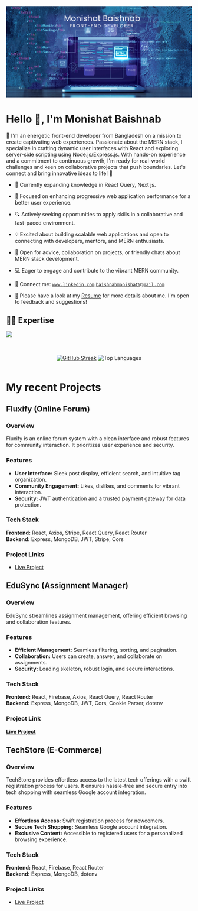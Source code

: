<div>
  <img src="https://raw.githubusercontent.com/monishatBaishnab/monishatBaishnab/main/github.jpg" />
</div>
<h1>Hello 👋, I'm Monishat Baishnab</h1>

👋 I'm an energetic front-end developer from Bangladesh on a mission to create captivating web experiences. Passionate about the MERN stack, I specialize in crafting dynamic user interfaces with React and exploring server-side scripting using Node.js/Express.js. With hands-on experience and a commitment to continuous growth, I'm ready for real-world challenges and keen on collaborative projects that push boundaries. Let's connect and bring innovative ideas to life! 🚀
- 🌱 Currently expanding knowledge in React Query, Next js.
- 🚀 Focused on enhancing progressive web application performance for a better user experience.
- 🔍 Actively seeking opportunities to apply skills in a collaborative and fast-paced environment.
- 💡 Excited about building scalable web applications and open to connecting with developers, mentors, and MERN enthusiasts.
- 🤝 Open for advice, collaboration on projects, or friendly chats about MERN stack development.
- 💻 Eager to engage and contribute to the vibrant MERN community.
- 📧 Connect me: <a href='https://www.linkedin.com/in/monishat-baishnab666/'>`www.linkedin.com`</a>
[`baishnabmonishat@gmail.com`](mailto:baishnabmonishat@gmail.com)

- 📝 Please have a look at my <a href='https://drive.google.com/file/d/1fFCoha7beyLtg-OSpw9ZYAbnZfz3U-or/view?usp=sharing'>Resume</a> for more details about me. I'm open to feedback and suggestions!
  
## 👨‍💻 Expertise
<p>
  <div>
    <img src="https://skillicons.dev/icons?i=js,react,nodejs,express,mongodb,firebase,html,css,tailwindcss,bootstrap,sass,materialui" />
  </div>
</p>

<br />

<div style="display: flex; align-items: center; justify-content: center;">

[![GitHub Streak](https://streak-stats.demolab.com?user=monishatBaishnab&card_width=500&type=png)](https://git.io/streak-stats)
![Top Languages](https://github-readme-stats.vercel.app/api/top-langs?username=monishatbaishnab&show_icons=true&locale=en&layout=compact)

</div>

# My recent Projects

## Fluxify (Online Forum)

### Overview
Fluxify is an online forum system with a clean interface and robust features for community interaction. It prioritizes user experience and security.

### Features
- **User Interface:** Sleek post display, efficient search, and intuitive tag organization.
- **Community Engagement:** Likes, dislikes, and comments for vibrant interaction.
- **Security:** JWT authentication and a trusted payment gateway for data protection.

### Tech Stack
**Frontend:** React, Axios, Stripe, React Query, React Router  
**Backend:** Express, MongoDB, JWT, Stripe, Cors

### Project Links
- [Live Project](https://fluxify-72def.firebaseapp.com/)

## EduSync (Assignment Manager)

### Overview
EduSync streamlines assignment management, offering efficient browsing and collaboration features.

### Features
- **Efficient Management:** Seamless filtering, sorting, and pagination.
- **Collaboration:** Users can create, answer, and collaborate on assignments.
- **Security:** Loading skeleton, robust login, and secure interactions.

### Tech Stack
**Frontend:** React, Firebase, Axios, React Query, React Router  
**Backend:** Express, MongoDB, JWT, Cors, Cookie Parser, dotenv

### Project Link
[**Live Project**](https://edusync-7a3f5.web.app/)

## TechStore (E-Commerce)

### Overview
TechStore provides effortless access to the latest tech offerings with a swift registration process for users. It ensures hassle-free and secure entry into tech shopping with seamless Google account integration.

### Features
- **Effortless Access:** Swift registration process for newcomers.
- **Secure Tech Shopping:** Seamless Google account integration.
- **Exclusive Content:** Accessible to registered users for a personalized browsing experience.

### Tech Stack
**Frontend:** React, Firebase, React Router  
**Backend:** Express, MongoDB, dotenv

### Project Links
- [Live Project](https://techstore-aac9a.web.app/)


